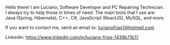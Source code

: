 


Hello there! I am Luciano, Software Developer and PC Repairing Technician. I always try to help those in times of need. The main tools that I use are: Java (Spring, Hibernate), C++, C#, JavaScript (ReactJS), MySQL, and more. 

If you want to contact me, send an email to: lucianofrias1@hotmail.com

LinkedIn: https://www.linkedin.com/in/luciano-frias-1439b71b7/
